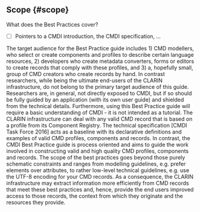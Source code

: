 ## Scope {#scope}

What does the Best Practices cover?

* [ ] Pointers to a CMDI introduction, the CMDI specification, …

The target audience for the Best Practice guide includes 1\) CMD modellers, who select or create components and profiles to describe certain language resources, 2\) developers who create metadata converters, forms or editors to create records that comply with these profiles, and 3\) a, hopefully small, group of CMD creators who create records by hand. In contrast researchers, while being the ultimate end-users of the CLARIN infrastructure, do not belong to the primary target audience of this guide. Researchers are, in general, not directly exposed to CMDI, but if so should be fully guided by an application \(with its own user guide\) and shielded from the technical details. Furthermore, using this Best Practice guide will require a basic understanding of CMDI - it is not intended as a tutorial. The CLARIN infrastructure can deal with any valid CMD record that is based on a profile from its Component Registry. The technical specification \[CMDI Task Force 2016\] acts as a baseline with its declarative definitions and examples of valid CMD profiles, components and records. In contrast, the CMDI Best Practice guide is process oriented and aims to guide the work involved in constructing valid and high quality CMD profiles, components and records. The scope of the best practices goes beyond those purely schematic constraints and ranges from modelling guidelines, e.g. prefer elements over attributes, to rather low-level technical guidelines, e.g. use the UTF-8 encoding for your CMD records. As a consequence, the CLARIN infrastructure may extract information more efficiently from CMD records that meet these best practices and, hence, provide the end users improved access to those records, the context from which they originate and the resources they provide.

